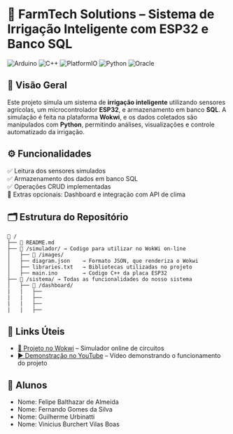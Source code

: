 # 🌾 FarmTech Solutions – Sistema de Irrigação Inteligente com ESP32 e Banco SQL

![Arduino](https://img.shields.io/badge/arduino-3670A0?style=for-the-badge&logo=arduino&logoColor=ffdd54)
![C++](https://img.shields.io/badge/c++-3670A0?style=for-the-badge&logo=c%2B%2B&logoColor=ffdd54)
![PlatformIO](https://img.shields.io/badge/platformio-3670A0?style=for-the-badge&logo=platformio&logoColor=ffdd54)
![Python](https://img.shields.io/badge/python-3670A0?style=for-the-badge&logo=python&logoColor=ffdd54)
![Oracle](https://img.shields.io/badge/Oracle-3670A0?style=for-the-badge&logo=oracle&logoColor=ffdd54)

## 📌 Visão Geral
Este projeto simula um sistema de **irrigação inteligente** utilizando sensores agrícolas, um microcontrolador **ESP32**, e armazenamento em banco **SQL**. A simulação é feita na plataforma **Wokwi**, e os dados coletados são manipulados com **Python**, permitindo análises, visualizações e controle automatizado da irrigação.

## ⚙️ Funcionalidades
✅ Leitura dos sensores simulados  
✅ Armazenamento dos dados em banco SQL  
✅ Operações CRUD implementadas  
🚀 Extras opcionais: Dashboard e integração com API de clima  

## 🗂️ Estrutura do Repositório

```plaintext
📁 /
├── 📄 README.md
├── 📁 /simulador/ → Codigo para utilizar no WokWi on-line
│   ├── 📁 /images/
│   ├── diagram.json    → Formato JSON, que renderiza o Wokwi
│   ├── libraries.txt   → Bibliotecas utilizadas no projeto
│   ├── main.ino        → Codigo C++ da placa ESP32
├── 📁 /sistema/ → Todas as funcionalidades do nosso sistema
│   ├── 📁 /dashboard/
|   |   ├── 
|   |   ├── 
|   |   ├── 
|   |   ├── 
```
## 🔗 Links Úteis
- [🤖 Projeto no Wokwi](https://wokwi.com/projects/430970377652249601) – Simulador online de circuitos  
- [▶️ Demonstração no YouTube](https://www.youtube.com/) – Vídeo demonstrando o funcionamento do projeto

## 👥 Alunos
- Nome: Felipe Balthazar de Almeida
- Nome: Fernando Gomes da Silva
- Nome: Guilherme Urbinatti
- Nome: Vinicius Burchert Vilas Boas
